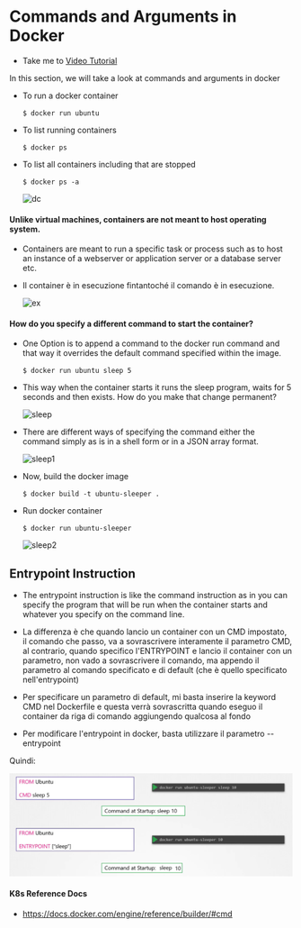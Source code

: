 # Commands and Arguments in Docker
  - Take me to [Video Tutorial](https://kodekloud.com/topic/commands-and-arguments-in-docker/)
  
In this section, we will take a look at commands and arguments in docker

- To run a docker container
  ```
  $ docker run ubuntu
  ```
- To list running containers
  ```
  $ docker ps 
  ```
- To list all containers including that are stopped
  ```
  $ docker ps -a
  ```
  
  ![dc](../../images/dc.PNG)
  
#### Unlike virtual machines, containers are not meant to host operating system.
- Containers are meant to run a specific task or process such as to host an instance of a webserver or 
application server or a database server etc.

- Il container è in esecuzione fintantoché il comando è in esecuzione.


  ![ex](../../images/ex.PNG)
  
  
#### How do you specify a different command to start the container?
- One Option is to append a command to the docker run command and that way it overrides the default command specified
within the image.
  ```
  $ docker run ubuntu sleep 5
  ```
- This way when the container starts it runs the sleep program, waits for 5 seconds and then exists. 
How do you make that change permanent?
  
  ![sleep](../../images/sleep.PNG)
  
- There are different ways of specifying the command either the command simply as is in a shell form or in a JSON array format.
 
  ![sleep1](../../images/sleep1.PNG)
  
- Now, build the docker image
  ```
  $ docker build -t ubuntu-sleeper .
  ```
- Run docker container
  ```
  $ docker run ubuntu-sleeper
  ```
  
  ![sleep2](../../images/sleep2.PNG)
  
## Entrypoint Instruction
- The entrypoint instruction is like the command instruction as in you can specify the program that will be run 
when the container starts and whatever you specify on the command line.

- La differenza è che quando lancio un container con un CMD impostato, il comando che passo, va a sovrascrivere interamente
il parametro CMD, al contrario, quando specifico l'ENTRYPOINT e lancio il container con un parametro, non vado a 
sovrascrivere il comando, ma appendo il parametro al comando specificato e di default (che è quello specificato
nell'entrypoint)
- Per specificare un parametro di default, mi basta inserire la keyword CMD nel Dockerfile e questa verrà sovrascritta
quando eseguo il container da riga di comando aggiungendo qualcosa al fondo
- Per modificare l'entrypoint in docker, basta utilizzare il parametro --entrypoint

Quindi:

![img.png](../cmd_and_entrypoint_docker.png)

#### K8s Reference Docs
- https://docs.docker.com/engine/reference/builder/#cmd
